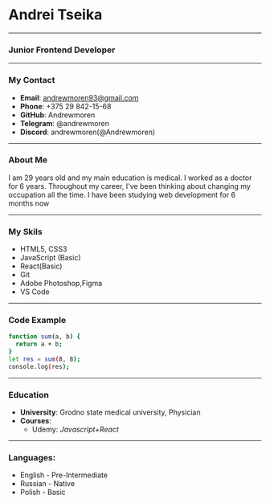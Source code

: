 # Andrei Tseika

---

### Junior Frontend Developer

---

### My Contact

- **Email**: andrewmoren93@gmail.com
- **Phone**: +375 29 842-15-68
- **GitHub**: Andrewmoren
- **Telegram**: @andrewmoren
- **Discord**: andrewmoren(@Andrewmoren)

---

### About Me

I am 29 years old and my main education is medical. I worked as a doctor for 6 years. Throughout my career, I've been thinking about changing my occupation all the time. I have been studying web development for 6 months now

---

### My Skils

- HTML5, CSS3
- JavaScript (Basic)
- React(Basic)
- Git
- Adobe Photoshop,Figma
- VS Code

---

### Code Example

```sh
function sum(a, b) {
  return a + b;
}
let res = sum(8, 8);
console.log(res);
```

---

### Education

- **University**: Grodno state medical university, Physician
- **Courses**:
  - Udemy: _Javascript+React_

---

### Languages:

- English - Pre-Intermediate
- Russian - Native
- Polish - Basic
